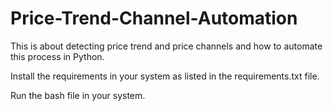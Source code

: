 # Price-Trend-Channel-Automation
This is about detecting price trend and price channels and how to automate this process in Python. 

Install the requirements in your system as listed in the requirements.txt file.

Run the bash file in your system.
